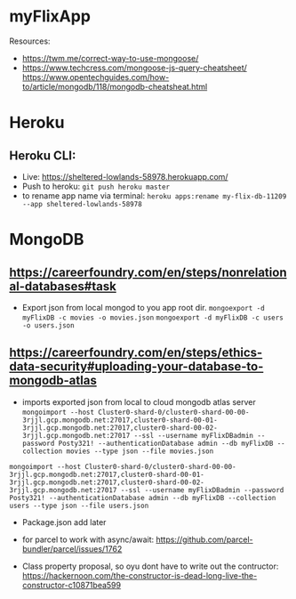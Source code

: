 # myFlixApp

Resources:
- https://twm.me/correct-way-to-use-mongoose/
- https://www.techcress.com/mongoose-js-query-cheatsheet/
https://www.opentechguides.com/how-to/article/mongodb/118/mongodb-cheatsheat.html

# Heroku
## Heroku CLI:
- Live: https://sheltered-lowlands-58978.herokuapp.com/
- Push to heroku: `git push heroku master`
- to rename app name via terminal: `heroku apps:rename my-flix-db-11209 --app sheltered-lowlands-58978`

# MongoDB

## https://careerfoundry.com/en/steps/nonrelational-databases#task
- Export json from local mongod to you app root dir.
`mongoexport -d myFlixDB -c movies -o movies.json`
`mongoexport -d myFlixDB -c users -o users.json`

## https://careerfoundry.com/en/steps/ethics-data-security#uploading-your-database-to-mongodb-atlas
- imports exported json from local to cloud mongodb atlas server
`mongoimport --host Cluster0-shard-0/cluster0-shard-00-00-3rjjl.gcp.mongodb.net:27017,cluster0-shard-00-01-3rjjl.gcp.mongodb.net:27017,cluster0-shard-00-02-3rjjl.gcp.mongodb.net:27017 --ssl --username myFlixDBadmin --password Posty321! --authenticationDatabase admin --db myFlixDB --collection movies --type json --file movies.json`

`mongoimport --host Cluster0-shard-0/cluster0-shard-00-00-3rjjl.gcp.mongodb.net:27017,cluster0-shard-00-01-3rjjl.gcp.mongodb.net:27017,cluster0-shard-00-02-3rjjl.gcp.mongodb.net:27017 --ssl --username myFlixDBadmin --password Posty321! --authenticationDatabase admin --db myFlixDB --collection users --type json --file users.json`

- Package.json add later
- for parcel to work with async/await: https://github.com/parcel-bundler/parcel/issues/1762

- Class property proposal, so oyu dont have to write out the contructor: https://hackernoon.com/the-constructor-is-dead-long-live-the-constructor-c10871bea599